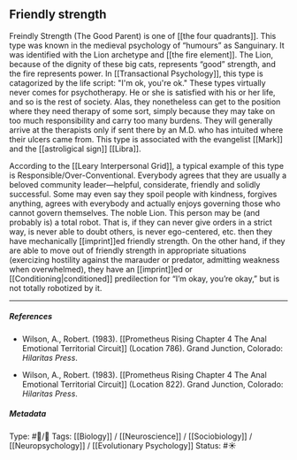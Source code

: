 ## Friendly strength  # 

Freindly Strength (The Good Parent) is one of [[the four quadrants]]. This type was known in the medieval psychology of “humours” as Sanguinary. It was identified with the Lion archetype and [[the fire element]]. The Lion, because of the dignity of these big cats, represents “good” strength, and the fire represents power. In [[Transactional Psychology]], this type is catagorized by the life script: "I'm ok, you're ok." These types virtually never comes for psychotherapy. He or she is satisfied with his or her life, and so is the rest of society. Alas, they nonetheless can get to the position where they need therapy of some sort, simply because they may take on too much responsibility and carry too many burdens. They will generally arrive at the therapists only if sent there by an M.D. who has intuited where their ulcers came from. This type is associated with the evangelist [[Mark]] and the [[astroligical sign]] [[Libra]].

According to the [[Leary Interpersonal Grid]], a typical example of this type is Responsible/Over-Conventional. Everybody agrees that they are usually a beloved community leader—helpful, considerate, friendly and solidly successful. Some may even say they spoil people with kindness, forgives anything, agrees with everybody and actually enjoys governing those who cannot govern themselves. The noble Lion. This person may be (and probably is) a total robot. That is, if they can never give orders in a strict way, is never able to doubt others, is never ego-centered, etc. then they have mechanically [[imprint]]ed friendly strength. On the other hand, if they are able to move out of friendly strength in appropriate situations (exercizing hostility against the marauder or predator, admitting weakness when overwhelmed), they have an [[imprint]]ed or [[Conditioning|conditioned]] predilection for “I’m okay, you’re okay,” but is not totally robotized by it.

___

##### References

- Wilson, A., Robert. (1983). [[Prometheus Rising Chapter 4 The Anal Emotional Territorial Circuit]] (Location 786). Grand Junction, Colorado: _Hilaritas Press_.

- Wilson, A., Robert. (1983). [[Prometheus Rising Chapter 4 The Anal Emotional Territorial Circuit]] (Location 822). Grand Junction, Colorado: _Hilaritas Press_.

##### Metadata

Type: #🔵/🔵 
Tags: [[Biology]] / [[Neuroscience]] / [[Sociobiology]] / [[Neuropsychology]] / [[Evolutionary Psychology]]
Status: #☀️ 